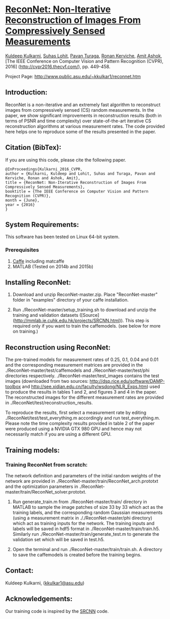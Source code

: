 # [ReconNet: Non-Iterative Reconstruction of Images From Compressively Sensed Measurements](http://www.cv-foundation.org/openaccess/content_cvpr_2016/papers/Kulkarni_ReconNet_Non-Iterative_Reconstruction_CVPR_2016_paper.pdf)
[Kuldeep Kulkarni](http://www.public.asu.edu/~kkulkar1/), [Suhas Lohit](https://www.linkedin.com/in/suhaslohit), [Pavan Turaga](http://www.public.asu.edu/~pturaga/Welcome.html), [Ronan Kerviche](http://wp.optics.arizona.edu/trifimaging/trif-imaging-fellows/ronan-kerviche/), [Amit Ashok](http://fp.optics.arizona.edu/ashoka/HomeSite/Home.html),
[The IEEE Conference on Computer Vision and Pattern Recognition (CVPR), 2016] (http://cvpr2016.thecvf.com/), pp. 449-458. 

Project Page: http://www.public.asu.edu/~kkulkar1/reconnet.htm
## Introduction:
ReconNet is a non-iterative and an extremely fast algorithm to reconstruct images from compressively sensed (CS) random measurements. In the paper, we show significant improvements in reconstruction results (both in terms of PSNR and time complexity) over state-of-the-art iterative CS reconstruction algorithms at various measurement rates. The code provided here helps one to reproduce some of the results presented in the paper.

## Citation (BibTex):
If you are using this code, please cite the following paper.
```
@InProceedings{Kulkarni_2016_CVPR,
author = {Kulkarni, Kuldeep and Lohit, Suhas and Turaga, Pavan and Kerviche, Ronan and Ashok, Amit},
title = {ReconNet: Non-Iterative Reconstruction of Images From Compressively Sensed Measurements},
booktitle = {The IEEE Conference on Computer Vision and Pattern Recognition (CVPR)},
month = {June},
year = {2016}
}
```
## System Requirements:
This software has been tested on Linux 64-bit system.
### Prerequisites
1. [Caffe](http://caffe.berkeleyvision.org/) including matcaffe
2. MATLAB (Tested on 2014b and 2015b)

## Installing ReconNet:
1. Download and unzip ReconNet-master.zip. Place "ReconNet-master" folder in "examples" directory of your caffe installation.

2. Run ./ReconNet-master/setup_training.sh to download and unzip the training and validation datasets ([Source] (http://mmlab.ie.cuhk.edu.hk/projects/SRCNN.html)). This step is required only if you want to train the caffemodels. (see below for more on training.)

## Reconstruction using ReconNet:
The pre-trained models for measurement rates of 0.25, 0.1, 0.04 and 0.01 and the corresponding measurement matrices are provided in the ./ReconNet-master/test/caffemodels and ./ReconNet-master/test/phi directories respectively. ./ReconNet-master/test_images contains the test images (downloaded from two sources: http://dsp.rice.edu/software/DAMP-toolbox and http://see.xidian.edu.cn/faculty/wsdong/NLR_Exps.htm) used to produce the results in tables 1 and 2, and figures 3 and 4 in the paper. The reconstructed images for the different measurement rates are provided in ./ReconNet/test/reconstruction_results.

To reproduce the results, first select a measurement rate by editing ./ReconNet/test/test_everything.m accordingly and run test_everything.m. Please note the time complexity results provided in table 2 of the paper were produced using a NVIDIA GTX 980 GPU and hence may not necessarily match if you are using a different GPU. 

## Training models:
### Training ReconNet from scratch:
The network definition and parameters of the initial random weights of the network are provided in ./ReconNet-master/train/ReconNet_arch.prototxt and the optimization parameters in ./ReconNet-master/train/ReconNet_solver.prototxt.

1. Run generate_train.m from ./ReconNet-master/train/ directory in MATLAB to sample the image patches of size 33 by 33 which act as the training labels, and the corresponding  random Gaussian measurements (using a measurement matrix in ././ReconNet-master/phi directory) which act as training inputs for the network. The training inputs and labels will be saved in hdf5 format in ./ReconNet-master/train/train.h5. Similarly run ./ReconNet-master/train/generate_test.m to generate the validation set which will be saved in test.h5.

2. Open the terminal and run ./ReconNet-master/train/train.sh. A directory to save the caffemodels is created before the training begins.

## Contact:
Kuldeep Kulkarni, (kkulkar1@asu.edu)

## Acknowledgements:
Our training code is inspired by the [SRCNN](http://mmlab.ie.cuhk.edu.hk/projects/SRCNN.html) code.

